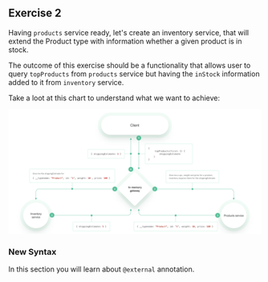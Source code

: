 ## Exercise 2

Having `products` service ready, let's create an inventory service, that will extend the Product type with information whether a given product is in stock.

The outcome of this exercise should be a functionality that allows user to query `topProducts` from `products` service but having the `inStock` information added to it from `inventory` service.

Take a loot at this chart to understand what we want to achieve:

![dataflow](./2.png)

### New Syntax
In this section you will learn about `@external` annotation.
